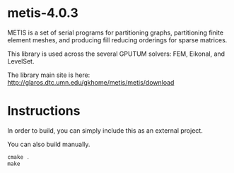 # metis-4.0.3

METIS is a set of serial programs for partitioning graphs, partitioning finite element meshes, and producing fill reducing orderings for sparse matrices. 

This library is used across the several GPUTUM solvers: FEM, Eikonal, and LevelSet.

The library main site is here: http://glaros.dtc.umn.edu/gkhome/metis/metis/download

Instructions
============

In order to build, you can simply include this as an external project.

You can also build manually.

```c++
cmake .
make
```
